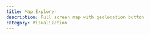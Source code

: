 ```yaml
---
title: Map Explorer
description: Full screen map with geolocation button
category: Visualization
---
```

